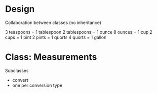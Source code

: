 # Design

Collaboration between classes (no inheritance)

3 teaspoons = 1 tablespoon
2 tablespoons = 1 ounce
8 ounces = 1 cup
2 cups = 1 pint
2 pints = 1 quorts
4 quorts = 1 gallon


# Class: Measurements
Subclasses
- convert
- one per conversion type

